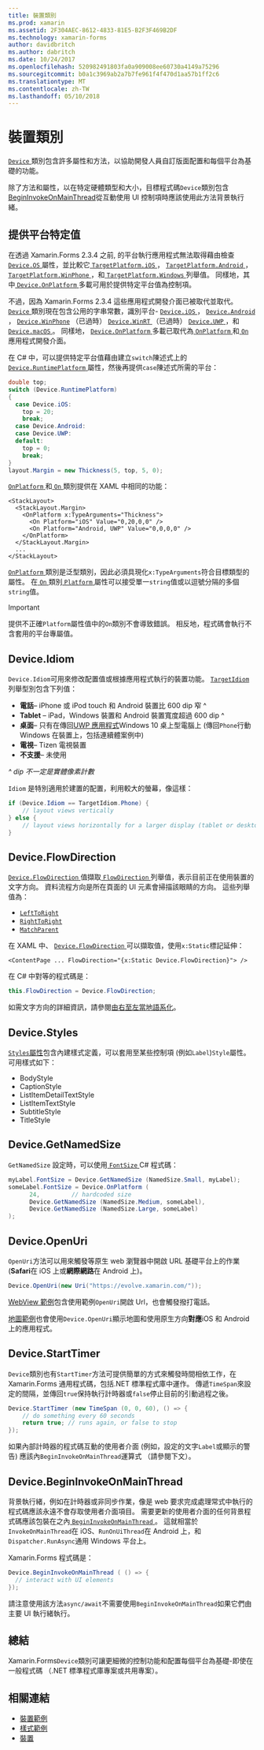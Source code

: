 ```yaml
---
title: 裝置類別
ms.prod: xamarin
ms.assetid: 2F304AEC-8612-4833-81E5-B2F3F469B2DF
ms.technology: xamarin-forms
author: davidbritch
ms.author: dabritch
ms.date: 10/24/2017
ms.openlocfilehash: 520982491803fa0a909008ee60730a4149a75296
ms.sourcegitcommit: b0a1c3969ab2a7b7fe961f4f470d1aa57b1ff2c6
ms.translationtype: MT
ms.contentlocale: zh-TW
ms.lasthandoff: 05/10/2018
---
```

# <a name="device-class"></a>裝置類別

[ `Device` ](https://developer.xamarin.com/api/type/Xamarin.Forms.Device/)類別包含許多屬性和方法，以協助開發人員自訂版面配置和每個平台為基礎的功能。

除了方法和屬性，以在特定硬體類型和大小，目標程式碼`Device`類別包含[BeginInvokeOnMainThread](#Device_BeginInvokeOnMainThread)從互動使用 UI 控制項時應該使用此方法背景執行緒。

<a name="providing-platform-values" />

## <a name="providing-platform-specific-values"></a>提供平台特定值

在透過 Xamarin.Forms 2.3.4 之前, 的平台執行應用程式無法取得藉由檢查[ `Device.OS` ](https://developer.xamarin.com/api/property/Xamarin.Forms.Device.OS/)屬性，並比較它[ `TargetPlatform.iOS` ](https://developer.xamarin.com/api/field/Xamarin.Forms.TargetPlatform.iOS/)， [`TargetPlatform.Android` ](https://developer.xamarin.com/api/field/Xamarin.Forms.TargetPlatform.Android/)， [ `TargetPlatform.WinPhone` ](https://developer.xamarin.com/api/field/Xamarin.Forms.TargetPlatform.WinPhone/)，和[ `TargetPlatform.Windows` ](https://developer.xamarin.com/api/field/Xamarin.Forms.TargetPlatform.Windows/)列舉值。 同樣地，其中[ `Device.OnPlatform` ](https://developer.xamarin.com/api/member/Xamarin.Forms.Device.OnPlatform/p/System.Action/System.Action/System.Action/System.Action/)多載可用於提供特定平台值為控制項。

不過，因為 Xamarin.Forms 2.3.4 這些應用程式開發介面已被取代並取代。 [ `Device` ](https://developer.xamarin.com/api/type/Xamarin.Forms.Device/)類別現在包含公用的字串常數，識別平台- [ `Device.iOS` ](https://developer.xamarin.com/api/field/Xamarin.Forms.Device.iOS/)， [ `Device.Android` ](https://developer.xamarin.com/api/field/Xamarin.Forms.Device.Android/)， [ `Device.WinPhone`](https://developer.xamarin.com/api/field/Xamarin.Forms.Device.WinPhone/) （已過時） [ `Device.WinRT` ](https://developer.xamarin.com/api/field/Xamarin.Forms.Device.WinRT/) （已過時） [ `Device.UWP` ](https://developer.xamarin.com/api/field/Xamarin.Forms.Device.UWP/)，和[ `Device.macOS` ](https://developer.xamarin.com/api/field/Xamarin.Forms.Device.macOS/)。 同樣地， [ `Device.OnPlatform` ](https://developer.xamarin.com/api/member/Xamarin.Forms.Device.OnPlatform/p/System.Action/System.Action/System.Action/System.Action/)多載已取代為[ `OnPlatform` ](https://developer.xamarin.com/api/type/Xamarin.Forms.OnPlatform%3CT%3E/)和[ `On` ](https://developer.xamarin.com/api/type/Xamarin.Forms.On/)應用程式開發介面。

在 C# 中，可以提供特定平台值藉由建立`switch`陳述式上的[ `Device.RuntimePlatform` ](https://developer.xamarin.com/api/property/Xamarin.Forms.Device.RuntimePlatform/)屬性，然後再提供`case`陳述式所需的平台：

```csharp
double top;
switch (Device.RuntimePlatform)
{
  case Device.iOS:
    top = 20;
    break;
  case Device.Android:
  case Device.UWP:
  default:
    top = 0;
    break;
}
layout.Margin = new Thickness(5, top, 5, 0);
```

[ `OnPlatform` ](https://developer.xamarin.com/api/type/Xamarin.Forms.OnPlatform%3CT%3E/)和[ `On` ](https://developer.xamarin.com/api/type/Xamarin.Forms.On/)類別提供在 XAML 中相同的功能：

```xaml
<StackLayout>
  <StackLayout.Margin>
    <OnPlatform x:TypeArguments="Thickness">
      <On Platform="iOS" Value="0,20,0,0" />
      <On Platform="Android, UWP" Value="0,0,0,0" />
    </OnPlatform>
  </StackLayout.Margin>
  ...
</StackLayout>
```

[ `OnPlatform` ](https://developer.xamarin.com/api/type/Xamarin.Forms.OnPlatform%3CT%3E/)類別是泛型類別，因此必須具現化`x:TypeArguments`符合目標類型的屬性。 在[ `On` ](https://developer.xamarin.com/api/type/Xamarin.Forms.On/)類別[ `Platform` ](https://developer.xamarin.com/api/property/Xamarin.Forms.On.Platform/)屬性可以接受單一`string`值或以逗號分隔的多個`string`值。

> [!IMPORTANT]
> 提供不正確`Platform`屬性值中的`On`類別不會導致錯誤。 相反地，程式碼會執行不含套用的平台專屬值。

<a name="Device_Idiom" />

## <a name="deviceidiom"></a>Device.Idiom

`Device.Idiom`可用來修改配置值或根據應用程式執行的裝置功能。 [ `TargetIdiom` ](https://developer.xamarin.com/api/type/Xamarin.Forms.TargetIdiom/)列舉型別包含下列值：

-  **電話**– iPhone 或 iPod touch 和 Android 裝置比 600 dip 窄 ^
-  **Tablet** – iPad，Windows 裝置和 Android 裝置寬度超過 600 dip ^
-  **桌面**– 只有在傳回[UWP 應用程式](~/xamarin-forms/platform/windows/installation/index.md)Windows 10 桌上型電腦上 (傳回`Phone`行動 Windows 在裝置上，包括連續體案例中)
-  **電視**– Tizen 電視裝置
-  **不支援**– 未使用

*^ dip 不一定是實體像素計數*

`Idiom` 是特別適用於建置的配置，利用較大的螢幕，像這樣：

```csharp
if (Device.Idiom == TargetIdiom.Phone) {
    // layout views vertically
} else {
    // layout views horizontally for a larger display (tablet or desktop)
}
```

## <a name="deviceflowdirection"></a>Device.FlowDirection

[ `Device.FlowDirection` ](https://developer.xamarin.com/api/property/Xamarin.Forms.VisualElement.FlowDirection/)值擷取[ `FlowDirection` ](https://developer.xamarin.com/api/type/Xamarin.Forms.FlowDirection/)列舉值，表示目前正在使用裝置的文字方向。 資料流程方向是所在頁面的 UI 元素會掃描該眼睛的方向。 這些列舉值為：

- [`LeftToRight`](https://developer.xamarin.com/api/field/Xamarin.Forms.FlowDirection.LeftToRight/)
- [`RightToRight`](https://developer.xamarin.com/api/field/Xamarin.Forms.FlowDirection.RightToLeft/)
- [`MatchParent`](https://developer.xamarin.com/api/field/Xamarin.Forms.FlowDirection.MatchParent/)

在 XAML 中、 [ `Device.FlowDirection` ](https://developer.xamarin.com/api/property/Xamarin.Forms.VisualElement.FlowDirection/)可以擷取值，使用`x:Static`標記延伸：

```xaml
<ContentPage ... FlowDirection="{x:Static Device.FlowDirection}"> />
```

在 C# 中對等的程式碼是：

```csharp
this.FlowDirection = Device.FlowDirection;
```

如需文字方向的詳細資訊，請參閱[由右至左當地語系化](~/xamarin-forms/app-fundamentals/localization/right-to-left.md)。

<a name="Device_Styles" />

## <a name="devicestyles"></a>Device.Styles

[ `Styles`屬性](~/xamarin-forms/user-interface/styles/index.md)包含內建樣式定義，可以套用至某些控制項 (例如`Label`)`Style`屬性。 可用樣式如下：

* BodyStyle
* CaptionStyle
* ListItemDetailTextStyle
* ListItemTextStyle
* SubtitleStyle
* TitleStyle

<a name="Device_GetNamedSize" />

## <a name="devicegetnamedsize"></a>Device.GetNamedSize

`GetNamedSize` 設定時，可以使用[ `FontSize` ](~/xamarin-forms/user-interface/text/fonts.md) C# 程式碼：

```csharp
myLabel.FontSize = Device.GetNamedSize (NamedSize.Small, myLabel);
someLabel.FontSize = Device.OnPlatform (
      24,         // hardcoded size
      Device.GetNamedSize (NamedSize.Medium, someLabel),
      Device.GetNamedSize (NamedSize.Large, someLabel)
);
```

<a name="Device_OpenUri" />

## <a name="deviceopenuri"></a>Device.OpenUri

`OpenUri`方法可以用來觸發等原生 web 瀏覽器中開啟 URL 基礎平台上的作業 (**Safari**在 iOS 上或**網際網路**在 Android 上)。

```csharp
Device.OpenUri(new Uri("https://evolve.xamarin.com/"));
```

[WebView 範例](https://github.com/xamarin/xamarin-forms-samples/blob/master/WorkingWithWebview/WorkingWithWebview/WebAppPage.cs)包含使用範例`OpenUri`開啟 Url，也會觸發撥打電話。

[地圖範例](https://github.com/xamarin/xamarin-forms-samples/blob/master/WorkingWithMaps/WorkingWithMaps/MapAppPage.cs)也會使用`Device.OpenUri`顯示地圖和使用原生方向**對應**iOS 和 Android 上的應用程式。

<a name="Device_StartTimer" />

## <a name="devicestarttimer"></a>Device.StartTimer

`Device`類別也有`StartTimer`方法可提供簡單的方式來觸發時間相依工作，在 Xamarin.Forms 通用程式碼，包括.NET 標準程式庫中運作。 傳遞`TimeSpan`來設定的間隔，並傳回`true`保持執行計時器或`false`停止目前的引動過程之後。

```csharp
Device.StartTimer (new TimeSpan (0, 0, 60), () => {
    // do something every 60 seconds
    return true; // runs again, or false to stop
});
```

如果內部計時器的程式碼互動的使用者介面 (例如，設定的文字`Label`或顯示的警告) 應該內`BeginInvokeOnMainThread`運算式 （請參閱下文）。

<a name="Device_BeginInvokeOnMainThread" />

## <a name="devicebegininvokeonmainthread"></a>Device.BeginInvokeOnMainThread

背景執行緒，例如在計時器或非同步作業，像是 web 要求完成處理常式中執行的程式碼應該永遠不會存取使用者介面項目。 需要更新的使用者介面的任何背景程式碼應該包裝在之內[ `BeginInvokeOnMainThread` ](https://developer.xamarin.com/api/member/Xamarin.Forms.Device.BeginInvokeOnMainThread/p/System.Action/)。 這就相當於`InvokeOnMainThread`在 iOS、`RunOnUiThread`在 Android 上，和`Dispatcher.RunAsync`通用 Windows 平台上。

Xamarin.Forms 程式碼是：

```csharp
Device.BeginInvokeOnMainThread ( () => {
  // interact with UI elements
});
```

請注意使用該方法`async/await`不需要使用`BeginInvokeOnMainThread`如果它們由主要 UI 執行緒執行。

## <a name="summary"></a>總結

Xamarin.Forms`Device`類別可讓更細微的控制功能和配置每個平台為基礎-即使在一般程式碼 （.NET 標準程式庫專案或共用專案）。


## <a name="related-links"></a>相關連結

- [裝置範例](https://developer.xamarin.com/samples/xamarin-forms/WorkingWithDevice/)
- [樣式範例](https://developer.xamarin.com/samples/xamarin-forms/WorkingWithStyles/)
- [裝置](https://developer.xamarin.com/api/type/Xamarin.Forms.Device/)
